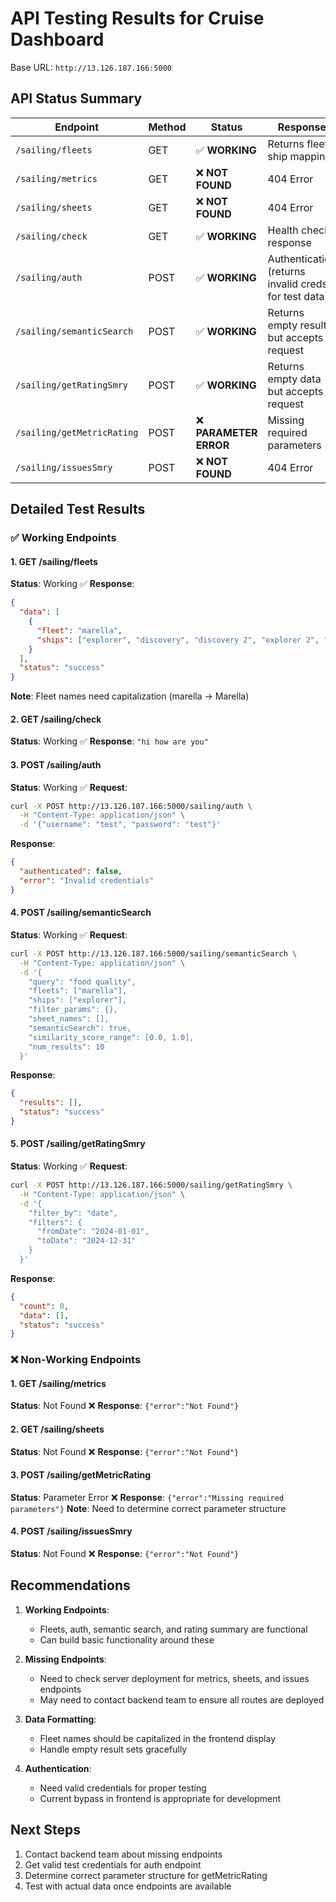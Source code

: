 # API Testing Results for Cruise Dashboard

Base URL: `http://13.126.187.166:5000`

## API Status Summary

| Endpoint | Method | Status | Response |
|----------|--------|---------|-----------|
| `/sailing/fleets` | GET | ✅ **WORKING** | Returns fleet-ship mapping |
| `/sailing/metrics` | GET | ❌ **NOT FOUND** | 404 Error |
| `/sailing/sheets` | GET | ❌ **NOT FOUND** | 404 Error |
| `/sailing/check` | GET | ✅ **WORKING** | Health check response |
| `/sailing/auth` | POST | ✅ **WORKING** | Authentication (returns invalid creds for test data) |
| `/sailing/semanticSearch` | POST | ✅ **WORKING** | Returns empty results but accepts request |
| `/sailing/getRatingSmry` | POST | ✅ **WORKING** | Returns empty data but accepts request |
| `/sailing/getMetricRating` | POST | ❌ **PARAMETER ERROR** | Missing required parameters |
| `/sailing/issuesSmry` | POST | ❌ **NOT FOUND** | 404 Error |

## Detailed Test Results

### ✅ Working Endpoints

#### 1. GET /sailing/fleets
**Status**: Working ✅
**Response**:
```json
{
  "data": [
    {
      "fleet": "marella",
      "ships": ["explorer", "discovery", "discovery 2", "explorer 2", "voyager"]
    }
  ],
  "status": "success"
}
```
**Note**: Fleet names need capitalization (marella → Marella)

#### 2. GET /sailing/check
**Status**: Working ✅
**Response**: `"hi how are you"`

#### 3. POST /sailing/auth
**Status**: Working ✅
**Request**:
```bash
curl -X POST http://13.126.187.166:5000/sailing/auth \
  -H "Content-Type: application/json" \
  -d '{"username": "test", "password": "test"}'
```
**Response**:
```json
{
  "authenticated": false,
  "error": "Invalid credentials"
}
```

#### 4. POST /sailing/semanticSearch
**Status**: Working ✅
**Request**:
```bash
curl -X POST http://13.126.187.166:5000/sailing/semanticSearch \
  -H "Content-Type: application/json" \
  -d '{
    "query": "food quality",
    "fleets": ["marella"],
    "ships": ["explorer"],
    "filter_params": {},
    "sheet_names": [],
    "semanticSearch": true,
    "similarity_score_range": [0.0, 1.0],
    "num_results": 10
  }'
```
**Response**:
```json
{
  "results": [],
  "status": "success"
}
```

#### 5. POST /sailing/getRatingSmry
**Status**: Working ✅
**Request**:
```bash
curl -X POST http://13.126.187.166:5000/sailing/getRatingSmry \
  -H "Content-Type: application/json" \
  -d '{
    "filter_by": "date",
    "filters": {
      "fromDate": "2024-01-01",
      "toDate": "2024-12-31"
    }
  }'
```
**Response**:
```json
{
  "count": 0,
  "data": [],
  "status": "success"
}
```

### ❌ Non-Working Endpoints

#### 1. GET /sailing/metrics
**Status**: Not Found ❌
**Response**: `{"error":"Not Found"}`

#### 2. GET /sailing/sheets
**Status**: Not Found ❌
**Response**: `{"error":"Not Found"}`

#### 3. POST /sailing/getMetricRating
**Status**: Parameter Error ❌
**Response**: `{"error":"Missing required parameters"}`
**Note**: Need to determine correct parameter structure

#### 4. POST /sailing/issuesSmry
**Status**: Not Found ❌
**Response**: `{"error":"Not Found"}`

## Recommendations

1. **Working Endpoints**: 
   - Fleets, auth, semantic search, and rating summary are functional
   - Can build basic functionality around these

2. **Missing Endpoints**: 
   - Need to check server deployment for metrics, sheets, and issues endpoints
   - May need to contact backend team to ensure all routes are deployed

3. **Data Formatting**: 
   - Fleet names should be capitalized in the frontend display
   - Handle empty result sets gracefully

4. **Authentication**: 
   - Need valid credentials for proper testing
   - Current bypass in frontend is appropriate for development

## Next Steps

1. Contact backend team about missing endpoints
2. Get valid test credentials for auth endpoint
3. Determine correct parameter structure for getMetricRating
4. Test with actual data once endpoints are available
